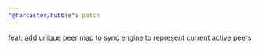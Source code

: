 ```yaml
---
"@farcaster/hubble": patch
---
```


feat: add unique peer map to sync engine to represent current active peers
